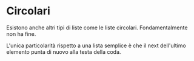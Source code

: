 # Circolari

Esistono anche altri tipi di liste come le liste circolari. Fondamentalmente non ha fine.

L'unica particolarità rispetto a una lista semplice è che il next dell'ultimo elemento
punta di nuovo alla testa della coda.
